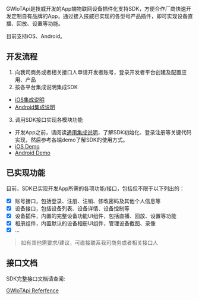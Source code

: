GWIoTApi是技威开发的App端物联网设备插件化支持SDK，方便合作厂商快速开发定制自有品牌的App，通过接入技威已实现的各型号产品插件，即可实现设备直播、回放、设置等功能。

目前支持iOS、Android。

## 开发流程
1. 向我司商务或者相关接口人申请开发者账号，登录开发者平台创建及配置应用、产品
2. 按各平台集成说明集成SDK
- [iOS集成说明](ios/README.md)
- [Android集成说明](android/README.md)
3. 调用SDK接口实现各模块功能
- 开发App之前，请阅读[通用集成说明](docs/general_integration_guide.md)，了解SDK初始化、登录注册等关键代码实现，然后参考各端demo了解SDK的使用方式。
- [iOS Demo](ios/demo)
- [Android Demo](android/demo)

## 已实现功能
目前，SDK已实现开发App所需的各项功能/接口，包括但不限于以下列出的：
- [x] 账号接口，包括登录、注册、注销、修改密码及其他个人信息等
- [x] 设备接口，包括设备列表、设备详情、设备控制等
- [x] 设备插件，内置的完整设备功能UI组件，包括直播、回放、设置等功能
- [x] 相册组件，内置默认的设备相册UI组件，管理设备截图、录像
- [x] ...
> 如有其他需要求/建议，可直接联系我司商务或者相关接口人

## 接口文档
SDK完整接口文档请查阅:

[GWIoTApi Referfence](https://reoqoo.github.io/gwiotapi/api/-g-w-io-t-api/com.gw.gwiotapi/-g-w-io-t/index.html)
